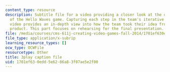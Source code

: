```yaml
---
content_type: resource
description: Subtitle file for a video providing a closer look at the development
  of the Hello Waves game. Capturing each step in the team's iterative process, the
  video provides an in-depth view into how the team took their idea from pitch to
  product. This part focuses on rehearsing for the final presentation.
file: /media/courses/cms-611j-creating-video-games-fall-2014/1701ef630edd5e6286a83f07ae5e2f00_lxpXowuUdKw.vtt
file_type: application/x-subrip
learning_resource_types: []
ocw_type: OCWFile
resourcetype: Other
title: 3play caption file
uid: 1701ef63-0edd-5e62-86a8-3f07ae5e2f00
---
```

